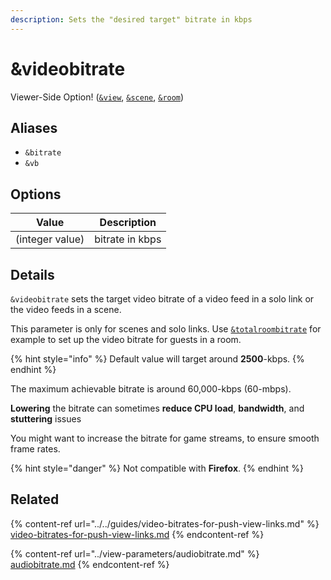 ```yaml
---
description: Sets the "desired target" bitrate in kbps
---
```


# \&videobitrate

Viewer-Side Option! ([`&view`](../view-parameters/view.md), [`&scene`](../view-parameters/scene.md), [`&room`](../../general-settings/room.md))

## Aliases

* `&bitrate`
* `&vb`

## Options

| Value           | Description     |
| --------------- | --------------- |
| (integer value) | bitrate in kbps |

## Details

`&videobitrate` sets the target video bitrate of a video feed in a solo link or the video feeds in a scene.

This parameter is only for scenes and solo links. Use [`&totalroombitrate`](totalroombitrate.md) for example to set up the video bitrate for guests in a room.

{% hint style="info" %}
Default value will target around **2500**-kbps.
{% endhint %}

The maximum achievable bitrate is around 60,000-kbps (60-mbps).

**Lowering** the bitrate can sometimes **reduce CPU load**, **bandwidth**, and **stuttering** issues

You might want to increase the bitrate for game streams, to ensure smooth frame rates.

{% hint style="danger" %}
Not compatible with **Firefox**.
{% endhint %}

## Related

{% content-ref url="../../guides/video-bitrates-for-push-view-links.md" %}
[video-bitrates-for-push-view-links.md](../../guides/video-bitrates-for-push-view-links.md)
{% endcontent-ref %}

{% content-ref url="../view-parameters/audiobitrate.md" %}
[audiobitrate.md](../view-parameters/audiobitrate.md)
{% endcontent-ref %}
